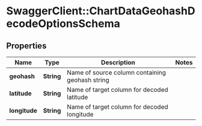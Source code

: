 # SwaggerClient::ChartDataGeohashDecodeOptionsSchema

## Properties
Name | Type | Description | Notes
------------ | ------------- | ------------- | -------------
**geohash** | **String** | Name of source column containing geohash string | 
**latitude** | **String** | Name of target column for decoded latitude | 
**longitude** | **String** | Name of target column for decoded longitude | 

